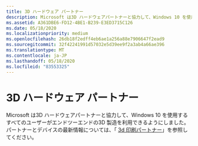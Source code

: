 ```yaml
---
title: 3D ハードウェア パートナー
description: Microsoft は3D ハードウェアパートナーと協力して、Windows 10 を使用するすべてのユーザーがエンドツーエンドの3D 製造を利用できるようにしました。
ms.assetid: A361DBE6-FD12-4BE1-B239-E3ED3715C126
ms.date: 05/18/2020
ms.localizationpriority: medium
ms.openlocfilehash: 26db18f2edff4eb6ae1a256a88e7906647f2ead9
ms.sourcegitcommit: 32f42241991d57032e5d39ee9f2a3ab4a66ae396
ms.translationtype: MT
ms.contentlocale: ja-JP
ms.lasthandoff: 05/18/2020
ms.locfileid: "83553325"
---
```

# <a name="3d-hardware-partners"></a>3D ハードウェア パートナー

Microsoft は3D ハードウェアパートナーと協力して、Windows 10 を使用するすべてのユーザーがエンドツーエンドの3D 製造を利用できるようにしました。 パートナーとデバイスの最新情報については、「 [3d 印刷パートナー](https://www.microsoft.com/en-us/3d-print/printing-partners)」を参照してください。
